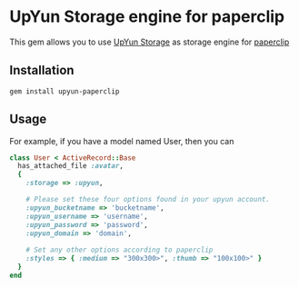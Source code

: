 # UpYun Storage engine for paperclip

This gem allows you to use [UpYun Storage](http://www.upyun.com) as storage engine for [paperclip](https://github.com/thoughtbot/paperclip)

## Installation

    gem install upyun-paperclip
    
## Usage

For example, if you have a model named User, then you can 

```ruby
class User < ActiveRecord::Base  
  has_attached_file :avatar,
  { 
    :storage => :upyun, 

    # Please set these four options found in your upyun account.
    :upyun_bucketname => 'bucketname',
    :upyun_username => 'username',
    :upyun_password => 'password',
    :upyun_domain => 'domain',
    
    # Set any other options according to paperclip
    :styles => { :medium => "300x300>", :thumb => "100x100>" }
  }
end
```

